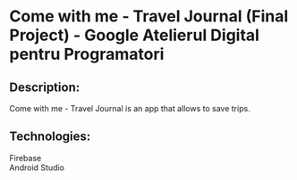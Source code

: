 # Come with me - Travel Journal (Final Project) - Google Atelierul Digital pentru Programatori
 
 ## Description: </br>
 Come with me - Travel Journal is an app that allows to save trips. 
 
 ## Technologies:
 Firebase </br>
 Android Studio </br>
